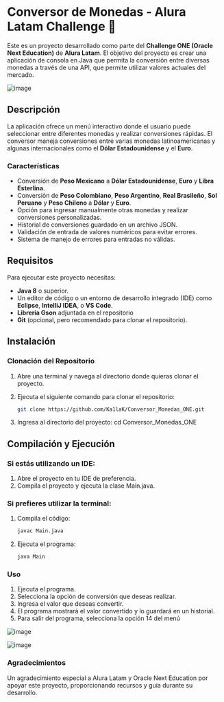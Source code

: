 # Conversor de Monedas - Alura Latam Challenge 🚀

Este es un proyecto desarrollado como parte del **Challenge ONE (Oracle Next Education)** de **Alura Latam**. 
El objetivo del proyecto es crear una aplicación de consola en Java que permita la conversión entre diversas monedas a través de una API, que permite utilizar valores actuales del mercado.


![image](https://github.com/user-attachments/assets/cbe98e68-eb7f-4125-b298-e30ab0056254)

## Descripción

La aplicación ofrece un menú interactivo donde el usuario puede seleccionar entre diferentes monedas y realizar conversiones rápidas. El conversor maneja conversiones entre varias monedas latinoamericanas y algunas internacionales como el **Dólar Estadounidense** y el **Euro**.

### Características

- Conversión de **Peso Mexicano** a **Dólar Estadounidense**, **Euro** y **Libra Esterlina**.
- Conversión de **Peso Colombiano**, **Peso Argentino**, **Real Brasileño**, **Sol Peruano** y **Peso Chileno** a **Dólar** y **Euro**.
- Opción para ingresar manualmente otras monedas y realizar conversiones personalizadas.
- Historial de conversiones guardado en un archivo JSON.
- Validación de entrada de valores numéricos para evitar errores.
- Sistema de manejo de errores para entradas no válidas.


## Requisitos

Para ejecutar este proyecto necesitas:

- **Java 8** o superior.
- Un editor de código o un entorno de desarrollo integrado (IDE) como **Eclipse**, **IntelliJ IDEA**, o **VS Code**.
- **Libreria Gson** adjuntada en el repositorio
- **Git** (opcional, pero recomendado para clonar el repositorio).

## Instalación

### Clonación del Repositorio

1. Abre una terminal y navega al directorio donde quieras clonar el proyecto.
2. Ejecuta el siguiente comando para clonar el repositorio:

   ```bash
   git clone https://github.com/Ka1laK/Conversor_Monedas_ONE.git
3. Ingresa al directorio del proyecto:
   cd Conversor_Monedas_ONE
   
## Compilación y Ejecución
### Si estás utilizando un IDE:

1. Abre el proyecto en tu IDE de preferencia.
2. Compila el proyecto y ejecuta la clase Main.java.

### Si prefieres utilizar la terminal:

1. Compila el código:
   ```bash
   javac Main.java
2. Ejecuta el programa:
   ```bash
   java Main


### Uso
1. Ejecuta el programa.
2. Selecciona la opción de conversión que deseas realizar.
3. Ingresa el valor que deseas convertir.
4. El programa mostrará el valor convertido y lo guardará en un historial.
5. Para salir del programa, selecciona la opción 14 del menú


![image](https://github.com/user-attachments/assets/d95ab398-219a-405f-8b78-61b4d1f53b6a)

![image](https://github.com/user-attachments/assets/0b57cc3f-fa4b-4138-ab94-fb1619582b79)


### Agradecimientos 
Un agradecimiento especial a Alura Latam y Oracle Next Education por apoyar este proyecto, proporcionando recursos y guía durante su desarrollo.

   
